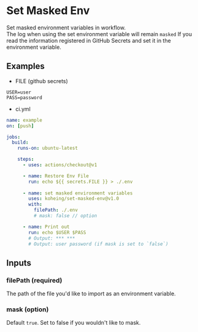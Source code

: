 # Set Masked Env

Set masked environment variables in workflow.  
The log when using the set environment variable will remain `masked` If you read the information registered in GitHub Secrets and set it in the environment variable.

## Examples

- FILE (github secrets)
```
USER=user
PASS=password
```

- ci.yml
```yml
name: example
on: [push]

jobs:
  build:
    runs-on: ubuntu-latest

    steps:
      - uses: actions/checkout@v1

      - name: Restore Env File
        run: echo ${{ secrets.FILE }} > ./.env
      
      - name: set masked environment variables
        uses: koheing/set-masked-env@v1.0
        with:
          filePath: ./.env
          # mask: false // option

      - name: Print out
        run: echo $USER $PASS
        # Output: *** ***
        # Output: user password (if mask is set to `false`)
```

## Inputs

### **filePath** (**required**)
The path of the file you'd like to import as an environment variable.

### mask (option)
Default `true`. Set to false if you wouldn't like to mask.
